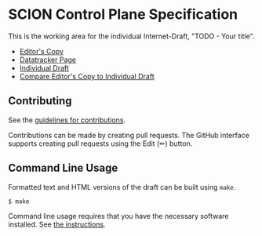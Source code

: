 # SCION Control Plane Specification

This is the working area for the individual Internet-Draft, "TODO - Your title".

* [Editor's Copy](https://scionassociation.github.io/scion-cp_I-D/#go.draft-dekater-scion-controlplane.html)
* [Datatracker Page](https://datatracker.ietf.org/doc/draft-dekater-scion-controlplane)
* [Individual Draft](https://datatracker.ietf.org/doc/html/draft-dekater-scion-controlplane)
* [Compare Editor's Copy to Individual Draft](https://scionassociation.github.io/scion-cp_I-D/#go.draft-dekater-scion-controlplane.diff)


## Contributing

See the
[guidelines for contributions](https://github.com/scionassociation/scion-cp_I-D/blob/main/CONTRIBUTING.md).

Contributions can be made by creating pull requests.
The GitHub interface supports creating pull requests using the Edit (✏) button.


## Command Line Usage

Formatted text and HTML versions of the draft can be built using `make`.

```sh
$ make
```

Command line usage requires that you have the necessary software installed.  See
[the instructions](https://github.com/martinthomson/i-d-template/blob/main/doc/SETUP.md).

